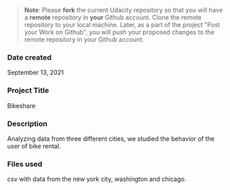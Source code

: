 >**Note**: Please **fork** the current Udacity repository so that you will have a **remote** repository in **your** Github account. Clone the remote repository to your local machine. Later, as a part of the project "Post your Work on Github", you will push your proposed changes to the remote repository in your Github account.

### Date created

September 13, 2021

### Project Title

Bikeshare

### Description
Analyzing data from three different cities, we studied the behavior of the user of bike rental.

### Files used

csv with data from the new york city, washington and chicago. 
